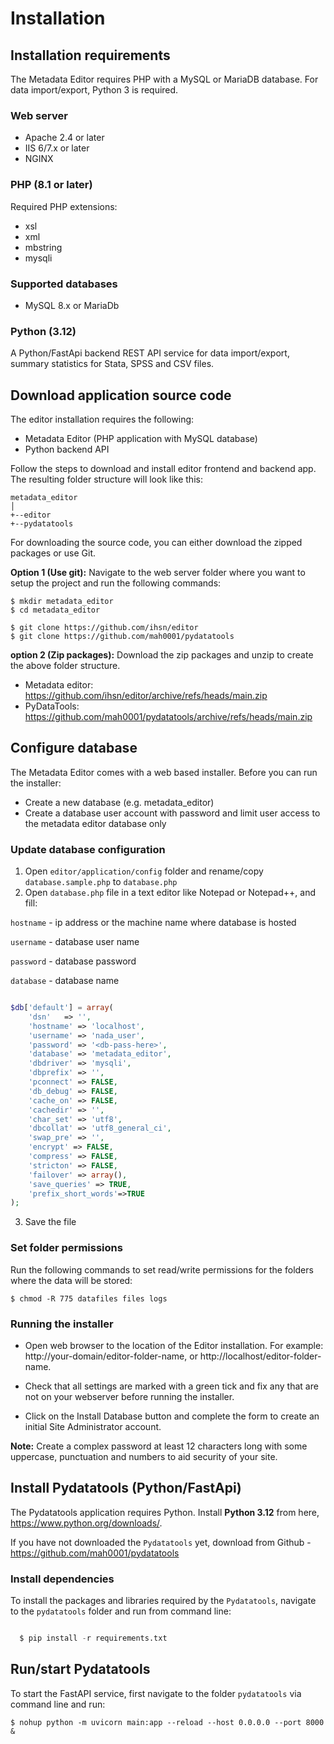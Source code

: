 # Installation 

## Installation requirements

The Metadata Editor requires PHP with a MySQL or MariaDB database. For data import/export, Python 3 is required.

### Web server

- Apache 2.4 or later
- IIS 6/7.x or later
- NGINX

### PHP (8.1 or later)

Required PHP extensions:
- xsl
- xml
- mbstring
- mysqli

### Supported databases

- MySQL 8.x or MariaDb

### Python (3.12)
A Python/FastApi backend REST API service for data import/export, summary statistics for Stata, SPSS and CSV files.


## Download application source code

The editor installation requires the following:
- Metadata Editor (PHP application with MySQL database)
- Python backend API

Follow the steps to download and install editor frontend and backend app. The resulting folder structure will look like this:

```
metadata_editor
│
+--editor
+--pydatatools
```

For downloading the source code, you can either download the zipped packages or use Git.

**Option 1 (Use git):** Navigate to the web server folder where you want to setup the project and run the following commands:

```
$ mkdir metadata_editor
$ cd metadata_editor

$ git clone https://github.com/ihsn/editor
$ git clone https://github.com/mah0001/pydatatools
```

**option 2 (Zip packages):** Download the zip packages and unzip to create the above folder structure.

- Metadata editor: https://github.com/ihsn/editor/archive/refs/heads/main.zip
- PyDataTools: https://github.com/mah0001/pydatatools/archive/refs/heads/main.zip
 

## Configure database

The Metadata Editor comes with a web based installer. Before you can run the installer:

 - Create a new database (e.g. metadata_editor)
 - Create a database user account with password and limit user access to the metadata editor database only
   

### Update database configuration

1. Open `editor/application/config` folder and rename/copy `database.sample.php` to `database.php`
2. Open `database.php` file in a text editor like Notepad or Notepad++, and fill:

`hostname` - ip address or the machine name where database is hosted

`username` - database user name 

`password` - database password

`database` - database name


```php

$db['default'] = array(
	'dsn'	=> '',
	'hostname' => 'localhost',
	'username' => 'nada_user',
	'password' => '<db-pass-here>',
	'database' => 'metadata_editor',
	'dbdriver' => 'mysqli',
	'dbprefix' => '',
	'pconnect' => FALSE,
	'db_debug' => FALSE,
	'cache_on' => FALSE,
	'cachedir' => '',
	'char_set' => 'utf8',
	'dbcollat' => 'utf8_general_ci',
	'swap_pre' => '',
	'encrypt' => FALSE,
	'compress' => FALSE,
	'stricton' => FALSE,
	'failover' => array(),
	'save_queries' => TRUE,
	'prefix_short_words'=>TRUE
);

```

3. Save the file

### Set folder permissions

Run the following commands to set read/write permissions for the folders where the data will be stored:

```
$ chmod -R 775 datafiles files logs
```


### Running the installer

- Open web browser to the location of the Editor installation. For example: http://your-domain/editor-folder-name, or http://localhost/editor-folder-name.

- Check that all settings are marked with a green tick and fix any that are not on your webserver before running the installer.

- Click on the Install Database button and complete the form to create an initial Site Administrator account.


**Note:** Create a complex password at least 12 characters long with some uppercase, punctuation and numbers to aid security of your site. 


## Install Pydatatools (Python/FastApi)

The Pydatatools application requires Python. Install **Python 3.12** from here, https://www.python.org/downloads/.

If you have not downloaded the `Pydatatools` yet, download from Github - https://github.com/mah0001/pydatatools

### Install dependencies

To install the packages and libraries required by the `Pydatatools`, navigate to the `pydatatools` folder and run from command line:

```python

  $ pip install -r requirements.txt

```

## Run/start Pydatatools
To start the FastAPI service, first navigate to the folder `pydatatools` via command line and run:

```
$ nohup python -m uvicorn main:app --reload --host 0.0.0.0 --port 8000 &
```
